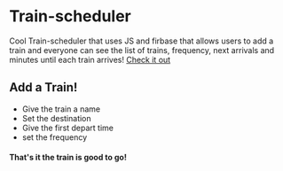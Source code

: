 # Train-scheduler
Cool Train-scheduler that uses JS and firbase that allows users to add a train and everyone can see the list of trains, frequency, next arrivals and minutes until each train arrives! [Check it out](https://roblc.github.io/train-scheduler/)
## Add a Train!
* Give the train a name
* Set the destination
* Give the first depart time 
* set the frequency 
#### That's it the train is good to go!